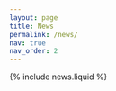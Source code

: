 ```yaml
---
layout: page
title: News
permalink: /news/
nav: true
nav_order: 2
---
```


{% include news.liquid %}
